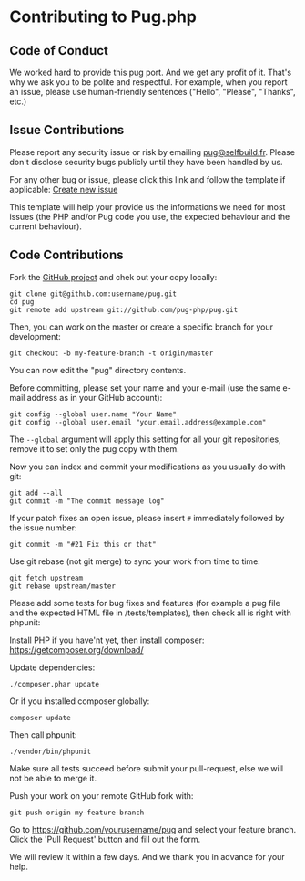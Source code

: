 # Contributing to Pug.php

## Code of Conduct

We worked hard to provide this pug port. And we get any profit of it. That's why we ask you to be polite and respectful. For example, when you report an issue, please use human-friendly sentences ("Hello", "Please", "Thanks", etc.)

## Issue Contributions

Please report any security issue or risk by emailing pug@selfbuild.fr. Please don't disclose security bugs publicly until they have been handled by us.

For any other bug or issue, please click this link and follow the template if applicable:
[Create new issue](https://github.com/pug-php/pug/issues/new?body=Hello%2C%0A%0AI%20encountered%20an%20issue%20with%20the%20following%20code%3A%0A%60%60%60pug%0Ap%20Some%20example%0A%60%60%60%0A%0AI%20expected%20to%20get%3A%0A%60%60%60html%0A%3Cp%3ESome%20example%3C%2Fp%3E%0A%60%60%60%0A%0ABut%20I%20actually%20get%3A%0A%60%60%60html%0A%3Cp%3ESomething%20else%3C%2Fp%3E%0A%60%60%60%0A%0AThanks!)

This template will help your provide us the informations we need for most issues (the PHP and/or Pug code you use, the expected behaviour and the current behaviour).

## Code Contributions

Fork the [GitHub project](https://github.com/pug-php/pug) and chek out your copy locally:

```shell
git clone git@github.com:username/pug.git
cd pug
git remote add upstream git://github.com/pug-php/pug.git
```

Then, you can work on the master or create a specific branch for your development:

```shell
git checkout -b my-feature-branch -t origin/master
```

You can now edit the "pug" directory contents.

Before committing, please set your name and your e-mail (use the same e-mail address as in your GitHub account):

```shell
git config --global user.name "Your Name"
git config --global user.email "your.email.address@example.com"
```

The ```--global``` argument will apply this setting for all your git repositories, remove it to set only the pug copy with them.

Now you can index and commit your modifications as you usually do with git:

```shell
git add --all
git commit -m "The commit message log"
```

If your patch fixes an open issue, please insert ```#``` immediately followed by the issue number:

```shell
git commit -m "#21 Fix this or that"
```

Use git rebase (not git merge) to sync your work from time to time:

```shell
git fetch upstream
git rebase upstream/master
```

Please add some tests for bug fixes and features (for example a pug file and the expected HTML file in /tests/templates), then check all is right with phpunit:

Install PHP if you have'nt yet, then install composer:
https://getcomposer.org/download/

Update dependencies:
```
./composer.phar update
```

Or if you installed composer globally:
```
composer update
```

Then call phpunit:
```
./vendor/bin/phpunit
```

Make sure all tests succeed before submit your pull-request, else we will not be able to merge it.

Push your work on your remote GitHub fork with:
```
git push origin my-feature-branch
```

Go to https://github.com/yourusername/pug and select your feature branch. Click the 'Pull Request' button and fill out the form.

We will review it within a few days. And we thank you in advance for your help.
